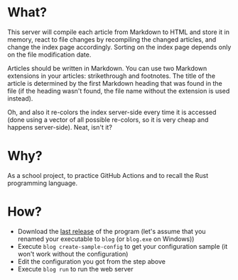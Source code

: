 # What?

This server will compile each article from Markdown to HTML and store it in memory, react to
file changes by recompiling the changed articles, and change the index page accordingly. Sorting
on the index page depends only on the file modification date.

Articles should be written in Markdown. You can use two Markdown extensions in your articles:
strikethrough and footnotes. The title of the article is determined by the first Markdown heading
that was found in the file (if the heading wasn't found, the file name without the extension is
used instead).

Oh, and also it re-colors the index server-side every time it is accessed (done using a vector of
all possible re-colors, so it is very cheap and happens server-side). Neat, isn't it?

# Why?

As a school project, to practice GitHub Actions and to recall the Rust programming language.

# How?

* Download the [last release](https://github.com/megahomyak/blog/releases/latest) of the program (let's assume that you renamed your executable to `blog` (or `blog.exe` on Windows))
* Execute `blog create-sample-config` to get your configuration sample (it won't work without the configuration)
* Edit the configuration you got from the step above
* Execute `blog run` to run the web server
